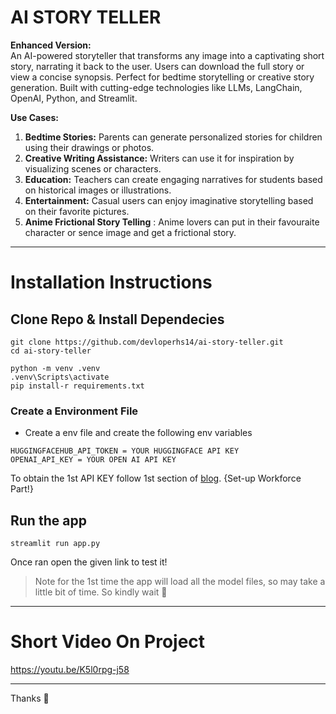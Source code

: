 # AI STORY TELLER

**Enhanced Version:**  
An AI-powered storyteller that transforms any image into a captivating short story, narrating it back to the user. Users can download the full story or view a concise synopsis. Perfect for bedtime storytelling or creative story generation. Built with cutting-edge technologies like LLMs, LangChain, OpenAI, Python, and Streamlit.  

**Use Cases:**  
1. **Bedtime Stories:** Parents can generate personalized stories for children using their drawings or photos.  
2. **Creative Writing Assistance:** Writers can use it for inspiration by visualizing scenes or characters.  
3. **Education:** Teachers can create engaging narratives for students based on historical images or illustrations.  
4. **Entertainment:** Casual users can enjoy imaginative storytelling based on their favorite pictures.
5. **Anime Frictional Story Telling** : Anime lovers can put in their favouraite character or sence image and get a frictional story.

---
# Installation Instructions

## Clone Repo & Install Dependecies
```
git clone https://github.com/devloperhs14/ai-story-teller.git
cd ai-story-teller
```
```
python -m venv .venv
.venv\Scripts\activate
pip install-r requirements.txt
```

### Create a Environment File

- Create a env file and create the following env variables
```
HUGGINGFACEHUB_API_TOKEN = YOUR HUGGINGFACE API KEY
OPENAI_API_KEY = YOUR OPEN AI API KEY
```

To obtain the 1st API KEY follow 1st section of [blog](https://www.analyticsvidhya.com/blog/2023/12/building-an-ai-storyteller-application-using-langchain-openai-and-hugging-face/). {Set-up Workforce Part!}

## Run the app
```
streamlit run app.py
```
Once ran open the given link to test it!

> Note for the 1st time the app will load all the model files, so may take a little bit of time. So kindly wait 🙏 

---

# Short Video On Project
https://youtu.be/K5l0rpg-j58

---
Thanks 🙏





